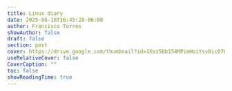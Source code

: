 ```yaml
---
title: Linux diary
date: 2025-06-16T16:45:28-06:00
author: Francisco Torres
showAuthor: false
draft: false
section: post
cover: https://drive.google.com/thumbnail?id=1Xsz56b154MPimHoiYsv0ic07K1Folwr_&sz=w1920-h1080
useRelativeCover: false
CoverCaption: ""
toc: false
showReadingTime: true
---
```

